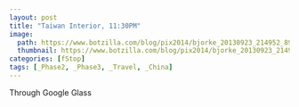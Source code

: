```yaml
---
layout: post
title: "Taiwan Interior, 11:30PM"
image:
  path: https://www.botzilla.com/blog/pix2014/bjorke_20130923_214952_897_1.jpg
  thumbnail: https://www.botzilla.com/blog/pix2014/bjorke_20130923_214952_897_1.jpg
categories: [fStop]
tags: [_Phase2, _Phase3, _Travel, _China]
---
```




Through Google Glass

